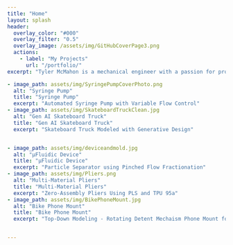 ```yaml
---
title: "Home"
layout: splash
header:
  overlay_color: "#000"
  overlay_filter: "0.5"
  overlay_image: /assets/img/GitHubCoverPage3.png
  actions:
    - label: "My Projects"
      url: "/portfolio/"
excerpt: "Tyler McMahon is a mechanical engineer with a passion for product design and institutional HVAC systems, with a focus on mechanical design."

- image_path: assets/img/SyringePumpCoverPhoto.png
  alt: "Syringe Pump"
  title: "Syringe Pump"
  excerpt: "Automated Syringe Pump with Variable Flow Control"
- image_path: assets/img/SkateboardTruckClean.jpg
  alt: "Gen AI Skateboard Truck"
  title: "Gen AI Skateboard Truck"
  excerpt: "Skateboard Truck Modeled with Generative Design"


- image_path: assets/img/deviceandmold.jpg
  alt: "µFluidic Device"
  title: "µFluidic Device"
  excerpt: "Particle Separator using Pinched Flow Fractionation"
- image_path: assets/img/Pliers.png
  alt: "Multi-Material Pliers"
  title: "Multi-Material Pliers"
  excerpt: "Zero-Assembly Pliers Using PLS and TPU 95a"
- image_path: assets/img/BikePhoneMount.jpg
  alt: "Bike Phone Mount"
  title: "Bike Phone Mount"
  excerpt: "Top-Down Modeling - Rotating Detent Mechaism Phone Mount for Bikes"


---
```



